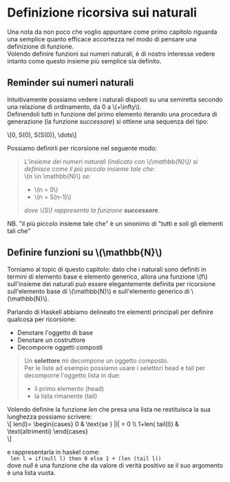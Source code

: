 # Definizione ricorsiva sui naturali
Una nota da non poco che voglio appuntare come primo capitolo riguarda una semplice quanto efficace accortezza nel modo di pensare una definizione di funzione.  
Volendo definire funzioni sui numeri naturali, è di nostro interesse vedere intanto come questo insieme più semplice sia definito.
## Reminder sui numeri naturali 
Intuitivamente possiamo vedere i naturali disposti su una semiretta secondo una relazione di ordinamento, da 0 a \\(+\infty\\).  
Definendoli tutti in funzione del primo elemento iterando una procedura di generazione (la funzione *successore*) si ottiene una sequenza del tipo:  
 
\\[0, S(0), S(S(0)), \dots\\]  

Possiamo definirli per ricorsione nel seguente modo:  
> _L'insieme dei numeri naturali (indicato con \\(\mathbb{N}\\)) si definisce come il più piccolo insieme tale che:_   
> \\(n \in \mathbb{N}\\) _se:_
> - \\(n = 0\\)
> - \\(n = S(n-1)\\)
>
> _dove \\(S\\) rappresenta la funzione **successore**._  

NB. "il più piccolo insieme tale che" è un sinonimo di "tutti e soli gli elementi tali che"

## Definire funzioni su \\(\mathbb{N}\\)
Torniamo al topic di questo capitolo: dato che i naturali sono definiti in termini di elemento base e elemento generico, allora una funzione \\(f\\) sull'insieme dei naturali può essere elegantemente definita per ricorsione sull'elemento base di \\(\mathbb{N}\\) e sull'elemento generico di \\(\mathbb{N}\\).  

Parlando di Haskell abbiamo delineato tre elementi principali per definire qualcosa per ricorsione:
- Denotare l'oggetto di base 
- Denotare un costruttore
- Decomporre oggetti composti

> Un **selettore** mi decompone un oggetto composto.  
> Per le liste ad esempio possiamo usare i selettori head e tail per decomporre l'oggetto lista in due: 
> - il primo elemento (head)
> - la lista rimanente (tail)  

Volendo definire la funzione *len* che presa una lista ne restituisca la sua lunghezza possiamo scrivere:  
\\[
    len(l)=
    \begin{cases}
    0 & \text{se } |l| = 0 \\\\
    1+len( tail(l)) & \text{altrimenti}
    \end{cases}    
\\]

e rappresentarla in haskel come:  
``` len l = if(null l) then 0 else 1 + (len (tail l))```  
dove *null* è una funzione che da valore di verità positivo se il suo argomento è una lista vuota.  


